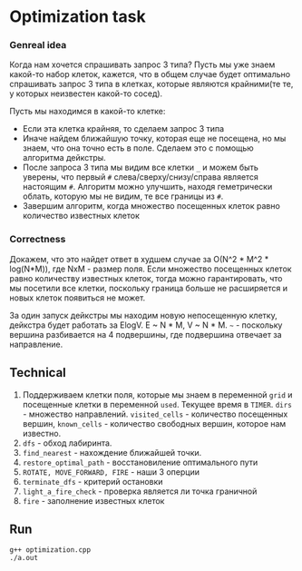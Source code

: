# Optimization task

### Genreal idea
Когда нам хочется спрашивать запрос 3 типа? Пусть мы уже знаем какой-то набор клеток, кажется, что в общем случае будет оптимально спрашивать запрос 3 типа в клетках, которые являются крайними(те те, у которых неизвестен какой-то сосед). 
  
Пусть мы находимся в какой-то клетке:  
- Если эта клетка крайняя, то сделаем запрос 3 типа
- Иначе найдем ближайшую точку, которая еще не посещена, но мы знаем, что она точно есть в поле. Сделаем это с помощью алгоритма дейкстры.
- После запроса 3 типа мы видим все клетки ```_``` и можем быть уверены, что первый ```#``` слева/сверху/снизу/справа является настоящим ```#```. Алгоритм можно улучшить, находя геметрически облать, которую мы не видим, те все границы из ```#```.
- Завершим алгоритм, когда множество посещенных клеток равно количество известных клеток

### Correctness
Докажем, что это найдет ответ в худшем случае за O(N^2 * M^2 * log(N*M)), где NxM - размер поля.
Если множество посещенных клеток равно количеству известных клеток, тогда можно гарантировать, что мы посетили все клетки, поскольку граница больше не расширяется и новых клеток появиться не может.

За один запуск дейкстры мы находим новую непосещенную клетку, дейкстра будет работать за ElogV. E ~ N * M, V ~ N * M. ```~``` - поскольку вершина разбивается на 4 подвершины, где подвершина отвечает за направление.

## Technical
1) Поддерживаем клетки поля, которые мы знаем в переменной ```grid``` и посещенные клетки в переменной ```used```. Текущее время в ```TIMER```. ```dirs``` - множество направлений. ```visited_cells``` - количество посещенных вершин, ```known_cells``` - количество свободных вершин, которое нам известно.
2) ```dfs``` - обход лабиринта.
3) ```find_nearest``` - нахождение ближайшей точки.
4) ```restore_optimal_path``` - восстановиление оптимального пути
5) ```ROTATE, MOVE_FORWARD, FIRE``` - наши 3 оперции
6) ```terminate_dfs``` - критерий остановки
7) ```light_a_fire_check``` - проверка является ли точка граничной
8) ```fire``` - заполнение известных клеток

## Run
```
g++ optimization.cpp
./a.out
```
